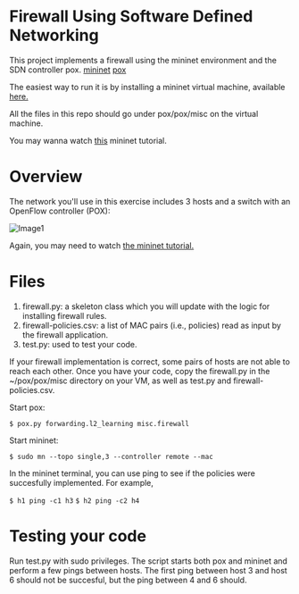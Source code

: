# Firewall Using Software Defined Networking

This project implements a firewall using the mininet environment and the SDN controller pox. [mininet](https://github.com/mininet/mininet) [pox](https://github.com/noxrepo/pox)

The easiest way to run it is by installing a mininet virtual machine, available [here.](https://homepages.dcc.ufmg.br/~mmvieira/cc/pyretic_0.2.0.ova)

All the files in this repo should go under pox/pox/misc on the virtual machine.

You may wanna watch [this](https://www.youtube.com/watch?v=yNmv7GiHIKE) mininet tutorial.

# Overview

The network you'll use in this exercise includes 3 hosts and a switch with an OpenFlow controller (POX):

![Image1](http://homepages.dcc.ufmg.br/~mmvieira/cc/Assignment%20Details%20_%20Coursera4_files/JgNextBvzib8PTXVvnA-4QF-D5J3GdqxIoVKvuRwo0gPhgqRppQ6DH32SdWb.png)

Again, you may need to watch [the mininet tutorial.](https://www.youtube.com/watch?v=yNmv7GiHIKE)

# Files

1. firewall.py: a skeleton class which you will update with the logic for installing firewall rules.
2. firewall-policies.csv:  a list of MAC pairs (i.e., policies) read as input by the firewall application.
3. test.py: used to test your code.

If your firewall implementation is correct, some pairs of hosts are not able to reach each other.
Once you have your code, copy the firewall.py in the ~/pox/pox/misc directory on your VM, as well as test.py and firewall-policies.csv.

Start pox:

```$ pox.py forwarding.l2_learning misc.firewall```

Start mininet:

```$ sudo mn --topo single,3 --controller remote --mac```

In the mininet terminal, you can use ping to see if the policies were succesfully implemented. For example,

```$ h1 ping -c1 h3```
```$ h2 ping -c2 h4```

# Testing your code

Run test.py with sudo privileges. The script starts both pox and mininet and perform a few pings between hosts.
The first ping between host 3 and host 6 should not be succesful, but the ping between 4 and 6 should.
